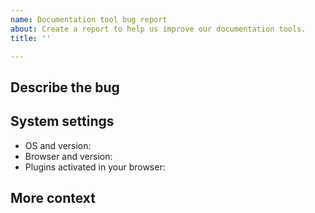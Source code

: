 ```yaml
---
name: Documentation tool bug report
about: Create a report to help us improve our documentation tools.
title: ''

---
```


<!-- IMPORTANT: This is only for reporting documentation tool bugs.

Report GoQuorum software issues at https://github.com/consensys/quorum.
Report documentation content issues using the "Documentation content issue report" template.

Before creating an issue, did you refresh your browser cache for the site?
-->

## Describe the bug

<!-- Add a clear and concise description of what the documentation bug is.
Include steps to reproduce the bug and what you expected to happen. -->

## System settings

<!-- Add the following information about your system: -->

- OS and version:
- Browser and version:
- Plugins activated in your browser:

## More context

<!-- Add any other context about the problem here, for example, screenshots or a small demo video. -->
